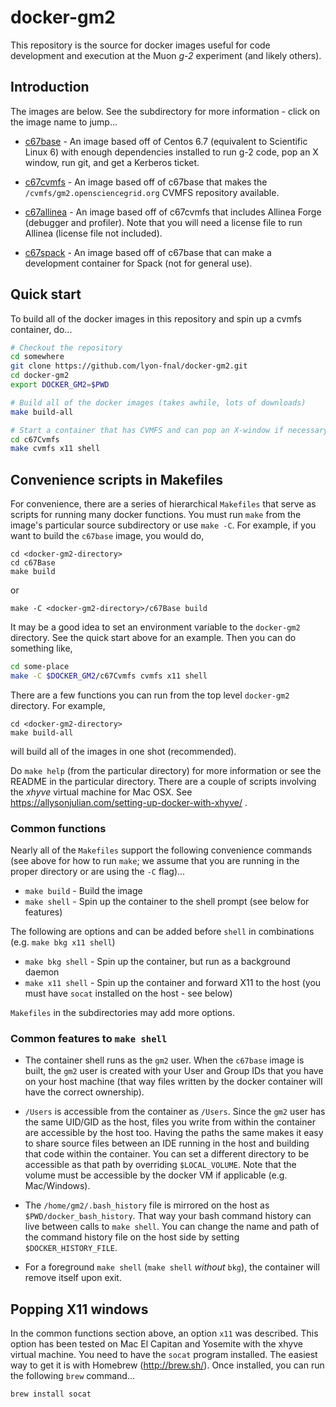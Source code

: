 # docker-gm2

This repository is the source for docker images useful for code development and execution at the Muon *g-2* experiment (and likely others).

## Introduction

The images are below. See the subdirectory for more information - click on the image name to jump...

- [c67base](c67Base/README.md) - An image based off of Centos 6.7 (equivalent to Scientific Linux 6) with enough dependencies installed to run g-2 code, pop an X window, run git, and get a Kerberos ticket.

- [c67cvmfs](c67Cvmfs/README.md) - An image based off of c67base that makes the `/cvmfs/gm2.opensciencegrid.org` CVMFS repository available.

- [c67allinea](c67Allinea/README.md) - An image based off of c67cvmfs that includes Allinea Forge (debugger and profiler). Note that you will need a license file to run Allinea (license file not included).

- [c67spack](c67Spack/README.md) - An image based off of c67base that can make a development container for Spack (not for general use).

## Quick start

To build all of the docker images in this repository and spin
up a cvmfs container, do...
```bash
# Checkout the repository
cd somewhere
git clone https://github.com/lyon-fnal/docker-gm2.git
cd docker-gm2
export DOCKER_GM2=$PWD

# Build all of the docker images (takes awhile, lots of downloads)
make build-all

# Start a container that has CVMFS and can pop an X-window if necessary
cd c67Cvmfs
make cvmfs x11 shell
```

## Convenience scripts in Makefiles

For convenience, there are a series of hierarchical `Makefiles` that serve as scripts for running many docker functions. You must run `make` from the image's particular source subdirectory or use `make -C`. For example, if you want to build the `c67base` image, you would do,

```
cd <docker-gm2-directory>
cd c67Base
make build
```
or
```
make -C <docker-gm2-directory>/c67Base build
```

It may be a good idea to set an environment variable to the `docker-gm2` directory. See the quick start above for an example. Then you can do something like,
```bash
cd some-place
make -C $DOCKER_GM2/c67Cvmfs cvmfs x11 shell
```

There are a few functions you can run from the top level `docker-gm2` directory. For example,
```
cd <docker-gm2-directory>
make build-all
```
will build all of the images in one shot (recommended).

Do `make help` (from the particular directory) for more information or see the README in the particular directory. There are a couple of scripts involving the *xhyve* virtual machine for Mac OSX. See https://allysonjulian.com/setting-up-docker-with-xhyve/ .

### Common functions

Nearly all of the `Makefiles` support the following convenience commands (see above for how to run `make`; we assume that you are running in the proper directory or are using the `-C` flag)...

- `make build` - Build the image
- `make shell` - Spin up the container to the shell prompt (see below for features)

The following are options and can be added before `shell` in combinations (e.g. `make bkg x11 shell`)

- `make bkg shell` - Spin up the container, but run as a background daemon
- `make x11 shell` - Spin up the container and forward X11 to the host (you must have `socat` installed on the host - see below)

`Makefiles` in the subdirectories may add more options.

### Common features to `make shell`

- The container shell runs as the `gm2` user. When the `c67base` image is built, the `gm2` user is created with
your User and Group IDs that you have on your host machine (that way files written by the docker container
will have the correct ownership).

- `/Users` is accessible from the container as `/Users`. Since the `gm2` user has the same UID/GID as the host, files you write from within the container are accessible by the host too. Having the paths the same makes it easy to share source files between an IDE running in the host and building that code within the container. You can set a different directory to be accessible as that path by overriding `$LOCAL_VOLUME`. Note that the volume must be accessible by the docker VM if applicable (e.g. Mac/Windows).

- The `/home/gm2/.bash_history` file is mirrored on the host as `$PWD/docker_bash_history`. That way your bash command history can live between calls to `make shell`. You can change the name and path of the command history file on the host side by setting `$DOCKER_HISTORY_FILE`.

- For a foreground `make shell` (`make shell` *without* `bkg`), the container will remove itself upon exit.


## Popping X11 windows

In the common functions section above, an option `x11` was described. This option has been tested on Mac El Capitan and Yosemite with the xhyve virtual machine. You need to have the `socat` program installed. The easiest way to get it is with Homebrew (http://brew.sh/). Once installed, you can run the following `brew` command...

```
brew install socat
```
